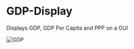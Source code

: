 # GDP-Display
Displays GDP, GDP Per Capita and PPP on a GUI

![GDP](https://user-images.githubusercontent.com/62399914/158319850-fff94849-ef3c-4e65-93ea-4b791cfea570.png)
